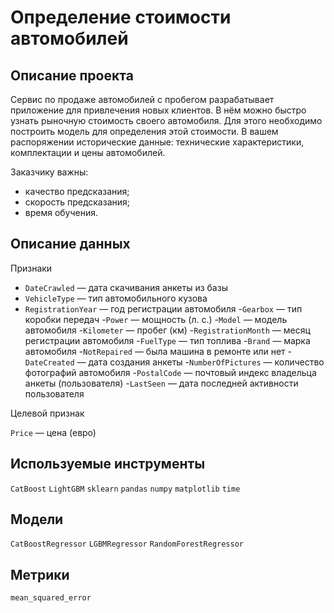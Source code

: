 # Определение стоимости автомобилей
## Описание проекта
Сервис по продаже автомобилей с пробегом разрабатывает приложение для привлечения новых клиентов. В нём можно быстро узнать рыночную стоимость своего автомобиля. Для этого необходимо построить модель для определения этой стоимости. В вашем распоряжении исторические данные: технические характеристики, комплектации и цены автомобилей.

Заказчику важны:
- качество предсказания;
- скорость предсказания;
- время обучения.

## Описание данных

Признаки

- `DateCrawled` — дата скачивания анкеты из базы
- `VehicleType` — тип автомобильного кузова
- `RegistrationYear` — год регистрации автомобиля
-`Gearbox` — тип коробки передач
-`Power` — мощность (л. с.)
-`Model` — модель автомобиля
-`Kilometer` — пробег (км)
-`RegistrationMonth` — месяц регистрации автомобиля
-`FuelType` — тип топлива
-`Brand` — марка автомобиля
-`NotRepaired` — была машина в ремонте или нет
-`DateCreated` — дата создания анкеты
-`NumberOfPictures` — количество фотографий автомобиля
-`PostalCode` — почтовый индекс владельца анкеты (пользователя)
-`LastSeen` — дата последней активности пользователя

Целевой признак

`Price` — цена (евро)

## Используемые инструменты
`CatBoost` `LightGBM` `sklearn` `pandas` `numpy` `matplotlib` `time`

## Модели
`CatBoostRegressor` `LGBMRegressor` `RandomForestRegressor` 

## Метрики
`mean_squared_error`
